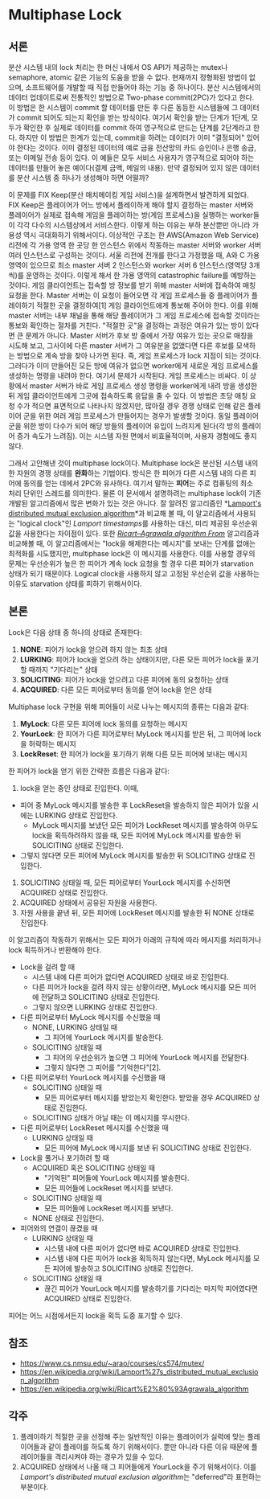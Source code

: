 # Multiphase Lock
## 서론
분산 시스템 내의 lock 처리는 한 머신 내에서 OS API가 제공하는 mutex나 semaphore, atomic 같은 기능의 도움을 받을 수 없다. 현재까지 정형화된 방법이 없으며, 소프트웨어를 개발할 때 직접 만들어야 하는 기능 중 하나이다.
분산 시스템에서의 데이터 업데이트로써 전통적인 방법으로 Two-phase commit(2PC)가 있다고 한다. 이 방법은 한 시스템이 commit 할 데이터를 만든 후 다른 동등한 시스템들에 그 데이터가 commit 되어도 되는지 확인을 받는 방식이다. 여기서 확인을 받는 단계가 1단계, 모두가 확인한 후 실제로 데이터를 commit 하여 영구적으로 만드는 단계를 2단계라고 한다. 하지만 이 방법은 한계가 있는데, commit을 하려는 데이터가 이미 "결정되어" 있어야 한다는 것이다. 이미 결정된 데이터의 예로 금융 전산망의 카드 승인이나 은행 송금, 또는 이메일 전송 등이 있다. 이 예들은 모두 서비스 사용자가 영구적으로 되어야 하는 데이터를 만들어 놓은 예이다(결제 금액, 메일의 내용). 만약 결정되어 있지 않은 데이터를 분산 시스템 중 하나가 생성해야 하면 어떨까?

이 문제를 FIX Keep(분산 매치메이킹 게임 서비스)을 설계하면서 발견하게 되었다. FIX Keep은 플레이어가 어느 방에서 플레이하게 해야 할지 결정하는 master 서버와 플레이어가 실제로 접속해 게임을 플레이하는 방(게임 프로세스)을 실행하는 worker들이 각각 다수의 시스템상에서 서비스한다. 이렇게 하는 이유는 부하 분산뿐만 아니라 가용성 역시 극대화하기 위해서이다. 이상적인 구조는 한 AWS(Amazon Web Service) 리전에 각 가용 영역 한 곳당 한 인스턴스 위에서 작동하는 master 서버와 worker 서버 여러 인스턴스로 구성하는 것이다. 서울 리전에 전개를 한다고 가정했을 때, A와 C 가용 영역이 있으므로 최소 master 서버 2 인스턴스와 worker 서버 6 인스턴스(영역당 3개씩)를 운영하는 것이다. 이렇게 해서 한 가용 영역의 catastrophic failure를 예방하는 것이다.
게임 클라이언트는 접속할 방 정보를 받기 위해 master 서버에 접속하여 매칭 요청을 한다. Master 서버는 이 요청이 들어오면 각 게임 프로세스들 중 플레이어가 플레이하기 적절한 곳을 결정하여[1] 게임 클라이언트에게 통보해 주어야 한다. 이를 위해 master 서버는 내부 채널을 통해 해당 플레이어가 그 게임 프로세스에 접속할 것이라는 통보와 확인하는 절차를 거친다. "적절한 곳"을 결정하는 과정은 여유가 있는 방이 있다면 큰 문제가 아니다. Master 서버가 후보 방 중에서 가장 여유가 있는 곳으로 매칭을 시도해 보고, 그사이에 다른 master 서버가 그 여유분을 없앴다면 다른 후보를 모색하는 방법으로 계속 방을 찾아 나가면 된다. 즉, 게임 프로세스가 lock 지점이 되는 것이다. 그러다가 이미 만들어진 모든 방에 여유가 없으면 worker에게 새로운 게임 프로세스를 생성하는 명령을 내려야 한다. 여기서 문제가 시작된다. 게임 프로세스는 비싸다.
이 상황에서 master 서버가 바로 게임 프로세스 생성 명령을 worker에게 내려 방을 생성한 뒤 게임 클라이언트에게 그곳에 접속하도록 응답을 줄 수 있다. 이 방법은 초당 매칭 요청 수가 적으면 표면적으로 나타나지 않겠지만, 많아질 경우 경쟁 상태로 인해 같은 플레이어 군을 위한 여러 게임 프로세스가 만들어지는 경우가 발생할 것이다. 동일 플레이어 군을 위한 방이 다수가 되어 해당 방들의 플레이어 유입이 느려지게 된다(각 방의 플레이어 증가 속도가 느려짐). 이는 시스템 자원 면에서 비효율적이며, 사용자 경험에도 좋지 않다.

그래서 고안해낸 것이 multiphase lock이다. Multiphase lock은 분산된 시스템 내의 한 자원의 경쟁 상태를 **완화**하는 기법이다. 방식은 한 피어가 다른 시스템 내의 다른 피어에 동의를 얻는 데에서 2PC와 유사하다. 여기서 말하는 **피어**는 주로 컴퓨팅의 최소 처리 단위인 스레드를 의미한다.
물론 이 문서에서 설명하려는 multiphase lock이 기존 개발된 알고리즘에서 많은 변화가 있는 것은 아니다. 잘 알려진 알고리즘인 *[Lamport's distributed mutual exclusion algorithm](https://en.wikipedia.org/wiki/Lamport%27s_distributed_mutual_exclusion_algorithm)*과 비교해 볼 때, 이 알고리즘에서 사용되는 "logical clock"인 *Lamport timestamps*를 사용하는 대신, 미리 제공된 우선순위 값을 사용한다는 차이점이 있다. 또한 *[Ricart–Agrawala algorithm
From](https://en.wikipedia.org/wiki/Ricart%E2%80%93Agrawala_algorithm)* 알고리즘과 비교해볼 때, 이 알고리즘에서는 "lock을 해제한다는 메시지"를 보내는 단계를 없애는 최적화를 시도했지만, multiphase lock은 이 메시지를 사용한다. 이를 사용할 경우의 문제는 우선순위가 높은 한 피어가 계속 lock 요청을 할 경우 다른 피어가 starvation 상태가 되기 때문이다. Logical clock을 사용하지 않고 고정된 우선순위 값을 사용하는 이유도 starvation 상태를 피하기 위해서이다.

## 본론
Lock은 다음 상태 중 하나의 상태로 존재한다:

1. **NONE**: 피어가 lock을 얻으려 하지 않는 최초 상태
1. **LURKING**: 피어가 lock을 얻으려 하는 상태이지만, 다른 모든 피어가 lock을 포기할 때까지 "기다리는" 상태
1. **SOLICITING**: 피어가 lock을 얻으려고 다른 피어에 동의 요청하는 상태
1. **ACQUIRED**: 다른 모든 피어로부터 동의를 얻어 lock을 얻은 상태

Multiphase lock 구현을 위해 피어들이 서로 나누는 메시지의 종류는 다음과 같다:

1. **MyLock**: 다른 모든 피어에 lock 동의를 요청하는 메시지
1. **YourLock**: 한 피어가 다른 피어로부터 MyLock 메시지를 받은 뒤, 그 피어에 lock을 허락하는 메시지
1. **LockReset**: 한 피어가 lock을 포기하기 위해 다른 모든 피어에 보내는 메시지

한 피어가 lock을 얻기 위한 간략한 흐름은 다음과 같다:

1. lock을 얻는 중인 상태로 진입한다. 이때,
  * 피어 중 MyLock 메시지를 발송한 후 LockReset을 발송하지 않은 피어가 있을 시에는 LURKING 상태로 진입한다.
    * MyLock 메시지를 보냈던 모든 피어가 LockReset 메시지를 발송하여 아무도 lock을 획득하려하지 않을 때, 모든 피어에 MyLock 메시지를 발송한 뒤 SOLICITING 상태로 진입한다.
  * 그렇지 않다면 모든 피어에 MyLock 메시지를 발송한 뒤 SOLICITING 상태로 진입한다.
1. SOLICITING 상태일 때, 모든 피어로부터 YourLock 메시지를 수신하면 ACQUIRED 상태로 진입한다.
1. ACQUIRED 상태에서 공유된 자원을 사용한다.
1. 자원 사용을 끝낸 뒤, 모든 피어에 LockReset 메시지를 발송한 뒤 NONE 상태로 진입한다.

이 알고리즘이 작동하기 위해서는 모든 피어가 아래의 규칙에 따라 메시지를 처리하거나 lock 획득하거나 반환해야 한다.

* Lock을 걸려 할 때
  * 시스템 내에 다른 피어가 없다면 ACQUIRED 상태로 바로 진입한다.
  * 다른 피어가 lock을 걸려 하지 않는 상황이라면, MyLock 메시지를 모든 피어에 전달하고 SOLICITING 상태로 진입한다.
  * 그렇지 않으면 LURKING 상태로 진입한다.
* 다른 피어로부터 MyLock 메시지를 수신했을 때
  * NONE, LURKING 상태일 때
    * 그 피어에 YourLock 메시지를 발송한다.
  * SOLICITING 상태일 때
    * 그 피어의 우선순위가 높으면 그 피어에 YourLock 메시지를 전달한다.
    * 그렇지 않다면 그 피어를 "기억한다"[2].
* 다른 피어로부터 YourLock 메시지를 수신했을 때
  * SOLICITING 상태일 때
    * 모든 피어로부터 메시지를 받았는지 확인한다. 받았을 경우 ACQUIRED 상태로 진입한다.
  * SOLICITING 상태가 아닐 때는 이 메시지를 무시한다.
* 다른 피어로부터 LockReset 메시지를 수신했을 때
  * LURKING 상태일 때
    * 모든 피어에 MyLock 메시지를 보낸 뒤 SOLICITING 상태로 진입한다.
* Lock을 풀거나 포기하려 할 때
  * ACQUIRED 혹은 SOLICITING 상태일 때
    * "기억된" 피어들에 YourLock 메시지를 발송한다.
    * 모든 피어들에 LockReset 메시지를 보낸다.
  * SOLICITING 상태일 때
    * 모든 피어들에 LockReset 메시지를 보낸다.
  * NONE 상태로 진입한다.
* 피어와의 연결이 끊겼을 때
  * LURKING 상태일 때
    * 시스템 내에 다른 피어가 없다면 바로 ACQUIRED 상태로 진입한다.
    * 시스템 내에 다른 피어가 lock을 획득하지 않는다면, MyLock 메시지를 모든 피어에 발송하고 SOLICITING 상태로 진입한다.
  * SOLICITING 상태일 때
    * 끊긴 피어가 YourLock 메시지를 발송하기를 기다리는 마지막 피어였다면 ACQUIRED 상태로 진입한다.

피어는 어느 시점에서든지 lock을 획득 도중 포기할 수 있다.

## 참조
- https://www.cs.nmsu.edu/~arao/courses/cs574/mutex/
- https://en.wikipedia.org/wiki/Lamport%27s_distributed_mutual_exclusion_algorithm
- https://en.wikipedia.org/wiki/Ricart%E2%80%93Agrawala_algorithm

## 각주
1. 플레이하기 적절한 곳을 선정해 주는 일반적인 이유는 플레이어가 실력에 맞는 플레이어들과 같이 플레이를 하도록 하기 위해서이다. 뿐만 아니라 다른 이유 때문에 플레이어들을 격리시켜야 하는 경우가 있을 수 있다.
1. ACQUIRED 상태에서 나올 때 그 피어들에게 YourLock을 주기 위해서이다. 이를 *Lamport's distributed mutual exclusion algorithm*는 "deferred"라 표현하는 부분이다.
